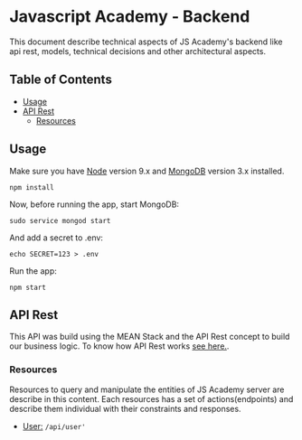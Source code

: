# Javascript Academy - Backend
This  document describe technical aspects of JS Academy's backend like api rest, models, technical decisions and other architectural aspects.


## Table of Contents
- [Usage](#usage)
- [API Rest](#api-rest)
  - [Resources](#resources)


## Usage
Make sure you have [Node](https://nodejs.org) version 9.x and [MongoDB](https://docs.mongodb.com/manual/administration/install-community/) version 3.x installed.

`npm install`

Now, before running the app, start MongoDB:

`sudo service mongod start`

And add a secret to .env:

`echo SECRET=123 > .env`

Run the app:

`npm start`


## API Rest

This API was build using the MEAN Stack and the API Rest concept to build our business logic. To know how API Rest works [see here.](https://medium.com/@lazlojuly/what-is-a-restful-api-fabb8dc2afeb).

### Resources

Resources to query and manipulate the entities of JS Academy server are describe in this content. Each resources has a set of actions(endpoints) and describe them individual with their constraints and responses.

- [User:](/api/user') `/api/user'`